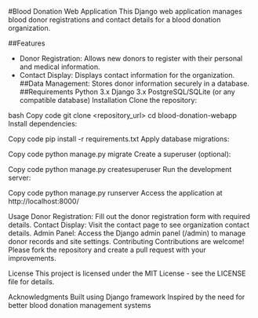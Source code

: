 #Blood Donation Web Application
This Django web application manages blood donor registrations and contact details for a blood donation organization.

##Features
* Donor Registration: Allows new donors to register with their personal and medical information.
* Contact Display: Displays contact information for the organization.
##Data Management: Stores donor information securely in a database.
##Requirements
Python 3.x
Django 3.x
PostgreSQL/SQLite (or any compatible database)
Installation
Clone the repository:

bash
Copy code
git clone <repository_url>
cd blood-donation-webapp
Install dependencies:

Copy code
pip install -r requirements.txt
Apply database migrations:

Copy code
python manage.py migrate
Create a superuser (optional):

Copy code
python manage.py createsuperuser
Run the development server:

Copy code
python manage.py runserver
Access the application at http://localhost:8000/

Usage
Donor Registration: Fill out the donor registration form with required details.
Contact Display: Visit the contact page to see organization contact details.
Admin Panel: Access the Django admin panel (/admin) to manage donor records and site settings.
Contributing
Contributions are welcome! Please fork the repository and create a pull request with your improvements.

License
This project is licensed under the MIT License - see the LICENSE file for details.

Acknowledgments
Built using Django framework
Inspired by the need for better blood donation management systems
